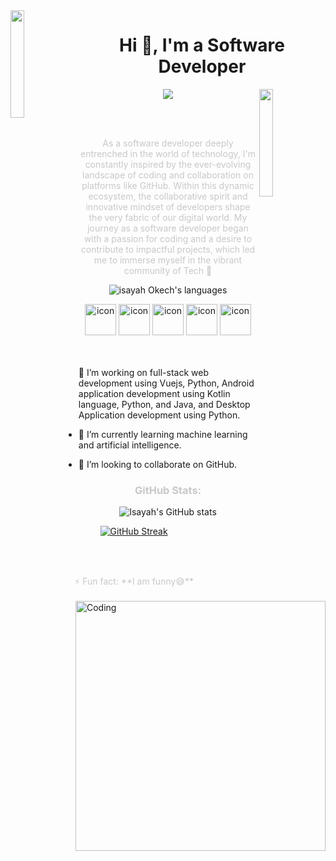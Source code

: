 <img align="left" src="https://user-images.githubusercontent.com/65187002/144930161-2f783401-8d27-4fdf-a2f7-cc0ba32f1f1f.gif" width="21%" style="display:inline;">
<h1 align="center">Hi 👋, I'm a Software Developer </h1>
<img align="right" src="https://user-images.githubusercontent.com/65187002/144930161-2f783401-8d27-4fdf-a2f7-cc0ba32f1f1f.gif" width="21%" style="display:inline;">
<p align="center">
  <a href="https://github.com/Ratheshan03/readme-typing-svg">
    <img src="https://readme-typing-svg.herokuapp.com?lines=Sofware+Developer+Graduate;Full+Stack+Software+Developer;Technology%20|%20AI%20|%20ML%20Enthusiast;Aspiring+Learner&center=true&width=500&height=50">
  </a>
</p>
<br><br>

<p align="center" style="color: #c8c8c8;">
  As a software developer deeply entrenched in the world of technology, I'm constantly inspired by the ever-evolving landscape of coding and collaboration on platforms like GitHub. Within this dynamic ecosystem, the collaborative spirit and innovative mindset of developers shape the very fabric of our digital world. My journey as a software developer began with a passion for coding and a desire to contribute to impactful projects, which led me to immerse myself in the vibrant community of Tech 🚀
</p>

<p align="center"> 
  <img src="https://img.shields.io/badge/Languages-Python | Java | PHP | vuejs-green.svg" alt="isayah Okech's languages" />
</p>

<div align="center">
  <img src="https://techstack-generator.vercel.app/java-icon.svg" alt="icon" width="50" height="50" />
  <img src="https://techstack-generator.vercel.app/python-icon.svg" alt="icon" width="50" height="50" />
  <img src="https://techstack-generator.vercel.app/ts-icon.svg" alt="icon" width="50" height="50" />
  <img src="https://techstack-generator.vercel.app/js-icon.svg" alt="icon" width="50" height="50" />
  <img src="https://techstack-generator.vercel.app/mysql-icon.svg" alt="icon" width="50" height="50" />
</div>

<img align="right" alt="Coding" width="400" src="https://user-images.githubusercontent.com/74038190/229223263-cf2e4b07-2615-4f87-9c38-e37600f8381a.gif">
<br><br>

👀 I’m working on full-stack web development using Vuejs, Python, Android application development using Kotlin language, Python, and Java, and Desktop Application development using Python.

- 🌱 I’m currently learning machine learning and artificial intelligence.

- 💞️ I’m looking to collaborate on GitHub.

<h3 align="center" style="color: #c8c8c8;">GitHub Stats:</h3>
<div align="center">
 
  ![Isayah's GitHub stats](https://github-readme-stats.vercel.app/api?username=isaiah279&theme=midnightred&show_icons=true&show=reviews,prs_merged,prs_merged_percentage&hide=contribs,issues)
  
  [![GitHub Streak](https://streak-stats.demolab.com/?user=isaiah279&theme=midnight-purple)](https://git.io/streak-stats)

</div>

<br><br>

<p align="center" style="color: #c8c8c8;">⚡ Fun fact: **I am funny😅**</p>
